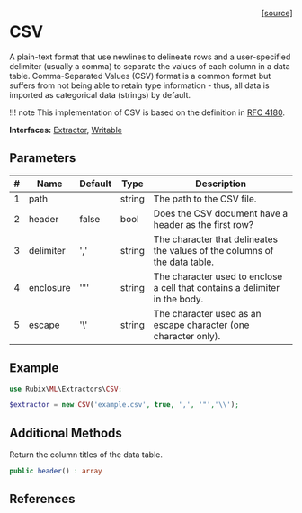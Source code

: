 <span style="float:right;"><a href="https://github.com/RubixML/ML/blob/master/src/Extractors/CSV.php">[source]</a></span>

# CSV
A plain-text format that use newlines to delineate rows and a user-specified delimiter (usually a comma) to separate the values of each column in a data table. Comma-Separated Values (CSV) format is a common format but suffers from not being able to retain type information - thus, all data is imported as categorical data (strings) by default.

!!! note
    This implementation of CSV is based on the definition in [RFC 4180](https://tools.ietf.org/html/rfc4180).

**Interfaces:** [Extractor](api.md), [Writable](api.md)

## Parameters
| # | Name      | Default | Type | Description |
|---|---|---|---|---|
| 1 | path | | string | The path to the CSV file. |
| 2 | header | false | bool | Does the CSV document have a header as the first row? |
| 3 | delimiter | ',' | string | The character that delineates the values of the columns of the data table. |
| 4 | enclosure | '"' | string | The character used to enclose a cell that contains a delimiter in the body. |
| 5 | escape | '\\' | string | The character used as an escape character (one character only). |

## Example
```php
use Rubix\ML\Extractors\CSV;

$extractor = new CSV('example.csv', true, ',', '"','\\');
```

## Additional Methods
Return the column titles of the data table.
```php
public header() : array
```

## References
[^1]: T. Shafranovich. (2005). Common Format and MIME Type for Comma-Separated Values (CSV) Files.